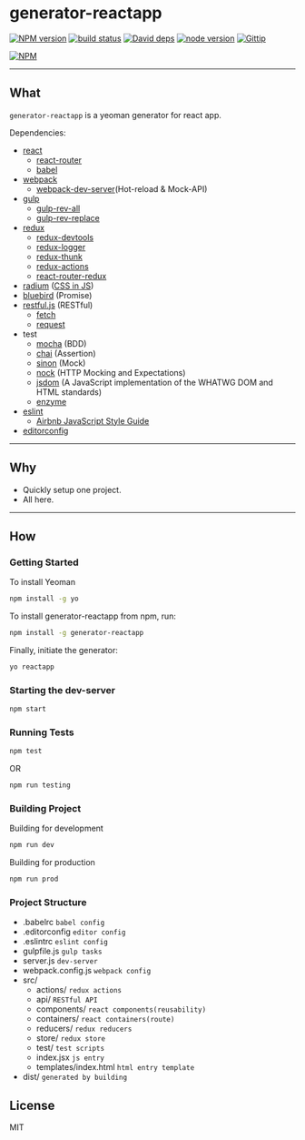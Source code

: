 # generator-reactapp

[![NPM version][npm-image]][npm-url]
[![build status][travis-image]][travis-url]
[![David deps][david-image]][david-url]
[![node version][node-image]][node-url]
[![Gittip][gittip-image]][gittip-url]

[npm-image]: https://img.shields.io/npm/v/generator-reactapp.svg?style=flat-square
[npm-url]: https://npmjs.org/package/generator-reactapp
[travis-image]: https://travis-ci.org/Jackong/generator-reactapp.svg?branch=master
[travis-url]: https://travis-ci.org/Jackong/generator-reactapp
[david-image]: https://img.shields.io/david/Jackong/generator-reactapp.svg?style=flat-square
[david-url]: https://david-dm.org/Jackong/generator-reactapp
[node-image]: https://img.shields.io/badge/node.js-%3E=_0.11-green.svg?style=flat-square
[node-url]: http://nodejs.org/download/
[gittip-image]: https://img.shields.io/gratipay/Jackong.svg
[gittip-url]: https://gratipay.com/~Jackong

[![NPM](https://nodei.co/npm/generator-reactapp.png?downloads=true)](https://nodei.co/npm/generator-reactapp/)

---

## What
`generator-reactapp` is a yeoman generator for react app.

Dependencies:
* [react](https://facebook.github.io/react/)
  * [react-router](https://github.com/reactjs/react-router)
  * [babel](http://babeljs.io/)
* [webpack](http://webpack.github.io/)
  * [webpack-dev-server](https://webpack.github.io/docs/webpack-dev-server.html)(Hot-reload & Mock-API)
* [gulp](http://gulpjs.com/)
  * [gulp-rev-all](https://github.com/smysnk/gulp-rev-all)
  * [gulp-rev-replace](https://github.com/jamesknelson/gulp-rev-replace)
* [redux](http://redux.js.org/)
  * [redux-devtools](https://github.com/gaearon/redux-devtools)
  * [redux-logger](https://github.com/theaqua/redux-logger)
  * [redux-thunk](https://github.com/gaearon/redux-thunk)
  * [redux-actions](https://github.com/acdlite/redux-actions)
  * [react-router-redux](https://github.com/reactjs/react-router-redux)
* [radium](http://stack.formidable.com/radium/) ([CSS in JS](https://speakerdeck.com/vjeux/react-css-in-js))
* [bluebird](http://bluebirdjs.com/docs/getting-started.html) (Promise)
* [restful.js](https://github.com/marmelab/restful.js) (RESTful)
  * [fetch](https://github.com/github/fetch)
  * [request](https://github.com/request/request)
* test
  * [mocha](https://mochajs.org/) (BDD)
  * [chai](http://chaijs.com/) (Assertion)
  * [sinon](sinonjs.org) (Mock)
  * [nock](https://github.com/node-nock/nock) (HTTP Mocking and Expectations)
  * [jsdom](https://github.com/tmpvar/jsdom) (A JavaScript implementation of the WHATWG DOM and HTML standards)
  * [enzyme](https://github.com/airbnb/enzyme)
* [eslint](http://eslint.org/)
  * [Airbnb JavaScript Style Guide](https://github.com/airbnb/javascript)
* [editorconfig](http://editorconfig.org/)

---

## Why

* Quickly setup one project.
* All here.

---

## How

### Getting Started

To install Yeoman

```bash
npm install -g yo
```

To install generator-reactapp from npm, run:

```bash
npm install -g generator-reactapp
```

Finally, initiate the generator:

```bash
yo reactapp
```

### Starting the dev-server
```bash
npm start
```

### Running Tests

```bash
npm test
```
OR
```bash
npm run testing
```

### Building Project

Building for development
```bash
npm run dev
```

Building for production
```bash
npm run prod
```

### Project Structure

* .babelrc `babel config`
* .editorconfig `editor config`
* .eslintrc `eslint config`
* gulpfile.js `gulp tasks`
* server.js `dev-server`
* webpack.config.js `webpack config`
* src/
  * actions/ `redux actions`
  * api/ `RESTful API`
  * components/ `react components(reusability)`
  * containers/ `react containers(route)`
  * reducers/ `redux reducers`
  * store/ `redux store`
  * test/ `test scripts`
  * index.jsx `js entry`
  * templates/index.html `html entry template`
* dist/ `generated by building`

## License

MIT
